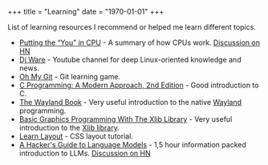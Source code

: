 +++
title = "Learning"
date = "1970-01-01"
+++

List of learning resources I recommend or helped me learn different topics.
<!--more-->

- [Putting the “You” in CPU](https://cpu.land/) - A summary of how CPUs work. [Discussion on HN](https://news.ycombinator.com/item?id=37062422)
- [Dj Ware](https://www.youtube.com/channel/UC05XpvbHZUQOfA6xk4dlmcw) - Youtube channel for deep Linux-oriented knowledge and news.
- [Oh My Git](https://ohmygit.org/) - Git learning game.
- [C Programming: A Modern Approach, 2nd Edition](http://knking.com/books/c2/index.html) - Good introduction to C.
- [The Wayland Book](https://wayland-book.com/) - Very useful introduction to the native [Wayland](https://en.wikipedia.org/wiki/Wayland_(protocol)) programming.
- [Basic Graphics Programming With The Xlib Library](https://ftp.dim13.org/pub/doc/Xlib.pdf) - Very useful introduction to the [Xlib library](https://en.wikipedia.org/wiki/Xlib).
- [Learn Layout](https://learnlayout.com/) - CSS layout tutorial.
- [A Hacker's Guide to Language Models](https://www.youtube.com/watch?v=jkrNMKz9pWU) - 1,5 hour information packed introduction to LLMs. [Discussion on HN](https://news.ycombinator.com/item?id=37631089)
